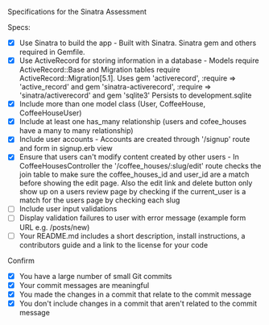 Specifications for the Sinatra Assessment

Specs:
- [x] Use Sinatra to build the app - Built with Sinatra. Sinatra gem and others required in Gemfile.
- [x] Use ActiveRecord for storing information in a database - Models require ActiveRecord::Base and Migration tables require ActiveRecord::Migration[5.1].
      Uses gem 'activerecord', :require => 'active_record' and gem 'sinatra-activerecord', :require => 'sinatra/activerecord' and gem 'sqlite3'
      Persists to development.sqlite
- [x] Include more than one model class (User, CoffeeHouse, CoffeeHouseUser)
- [x] Include at least one has_many relationship (users and cofee_houses have a many to many relationship)
- [x] Include user accounts - Accounts are created through '/signup' route and form in signup.erb view
- [x] Ensure that users can't modify content created by other users - In CoffeeHousesController the '/coffee_houses/:slug/edit' route checks the join table to make sure the coffee_houses_id and user_id are a match before showing the edit page. Also the edit link and delete button only show up on a users review page by checking if the current_user is a match for the users page by checking each slug
- [ ] Include user input validations
- [ ] Display validation failures to user with error message (example form URL e.g. /posts/new)
- [ ] Your README.md includes a short description, install instructions, a contributors guide and a link to the license for your code

Confirm
- [x] You have a large number of small Git commits
- [x] Your commit messages are meaningful
- [x] You made the changes in a commit that relate to the commit message
- [x] You don't include changes in a commit that aren't related to the commit message
